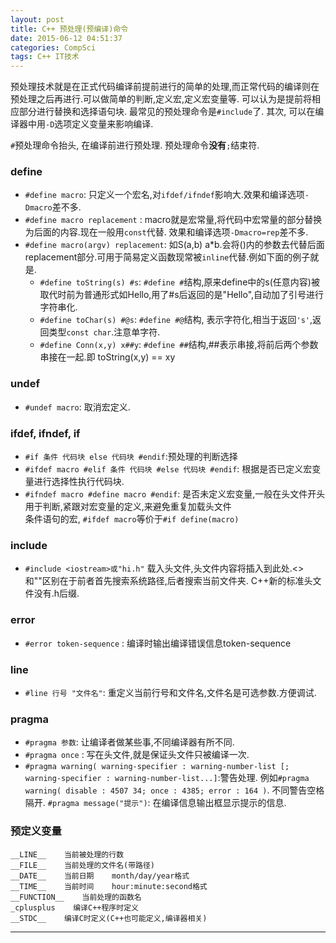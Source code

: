 ```yaml
---
layout: post
title: C++ 预处理(预编译)命令
date: 2015-06-12 04:51:37
categories: CompSci
tags: C++ IT技术
---
```


预处理技术就是在正式代码编译前提前进行的简单的处理,而正常代码的编译则在预处理之后再进行.可以做简单的判断,定义宏,定义宏变量等. 可以认为是提前将相应部分进行替换和选择语句块. 最常见的预处理命令是`#include`了. 其次, 可以在编译器中用`-D`选项定义变量来影响编译.

 `#`预处理命令抬头, 在编译前进行预处理. 预处理命令**没有**`;`结束符.

### define
- `#define macro`: 只定义一个宏名,对`ifdef/ifndef`影响大.效果和编译选项`-Dmacro`差不多.
- `#define macro replacement` : macro就是宏常量,将代码中宏常量的部分替换为后面的内容.现在一般用`const`代替. 效果和编译选项`-Dmacro=rep`差不多.
- `#define macro(argv) replacement`: 如S(a,b) a*b.会将()内的参数去代替后面replacement部分.可用于简易定义函数现常被`inline`代替.例如下面的例子就是.
  - `#define toString(s) #s`: `#define #`结构,原来define中的s(任意内容)被取代时前为普通形式如Hello,用了#s后返回的是"Hello",自动加了引号进行字符串化.
  - `#define toChar(s) #@s`: `#define #@`结构, 表示字符化,相当于返回`'s'`,返回类型`const char`.注意单字符.
  - `#define Conn(x,y) x##y`: `#define ##`结构,##表示串接,将前后两个参数串接在一起.即 toString(x,y) == xy

### undef
- `#undef macro`:    取消宏定义.

### ifdef, ifndef, if
- `#if 条件 代码块 else 代码块 #endif`:预处理的判断选择
- `#ifdef macro #elif 条件 代码块 #else 代码块 #endif`: 根据是否已定义宏变量进行选择性执行代码块.
- `#ifndef macro #define macro #endif`: 是否未定义宏变量,一般在头文件开头用于判断,紧跟对宏变量的定义,来避免重复加载头文件  
条件语句的宏, `#ifdef macro`等价于`#if define(macro)`

### include
- `#include <iostream>或"hi.h"`    载入头文件,头文件内容将插入到此处.<>和""区别在于前者首先搜索系统路径,后者搜索当前文件夹. C++新的标准头文件没有.h后缀.

### error
- `#error token-sequence` : 编译时输出编译错误信息token-sequence

### line
- `#line 行号 "文件名"`: 重定义当前行号和文件名,文件名是可选参数.方便调试.

### pragma
- `#pragma 参数`: 让编译者做某些事,不同编译器有所不同.
- `#pragma once` : 写在头文件,就是保证头文件只被编译一次.
- `#pragma warning( warning-specifier : warning-number-list [; warning-specifier : warning-number-list...]`:警告处理. 例如`#pragma warning( disable : 4507 34; once : 4385; error : 164 )`. 不同警告空格隔开.
`#pragma message("提示")`: 在编译信息输出框显示提示的信息.

### 预定义变量
~~~~
__LINE__    当前被处理的行数
__FILE__    当前处理的文件名(带路径)
__DATE__    当前日期    month/day/year格式
__TIME__    当前时间    hour:minute:second格式
__FUNCTION__    当前处理的函数名
_cplusplus    编译C++程序时定义
__STDC__    编译C时定义(C++也可能定义,编译器相关)
~~~~

---
